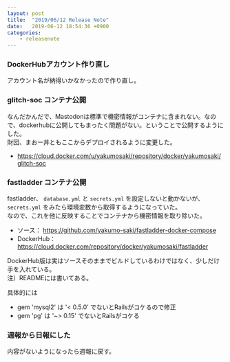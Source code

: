 ```yaml
---
layout: post
title:  "2019/06/12 Release Note"
date:   2019-06-12 18:54:36 +0900
categories:
	- releasenote
---
```

### DockerHubアカウント作り直し

アカウント名が納得いかなかったので作り直し。

### glitch-soc コンテナ公開

なんだかんだで、Mastodonは標準で機密情報がコンテナに含まれない。なので、dockerhubに公開してもまったく問題がない。ということで公開するようにした。  
財団、まおー丼ともここからデプロイされるように変更した。  
* https://cloud.docker.com/u/yakumosaki/repository/docker/yakumosaki/glitch-soc

### fastladder コンテナ公開

fastladder、 `database.yml` と `secrets.yml` を設定しないと動かないが、`secrets.yml` をみたら環境変数から取得するようになっていた。  
なので、これを他に反映することでコンテナから機密情報を取り除いた。  
* ソース： https://github.com/yakumo-saki/fastladder-docker-compose  
* DockerHub： https://cloud.docker.com/repository/docker/yakumosaki/fastladder

DockerHub版は実はソースそのままでビルドしているわけではなく、少しだけ手を入れている。  
注）READMEには書いてある。

具体的には
* gem 'mysql2' は '< 0.5.0' でないとRailsがコケるので修正
* gem 'pg' は '~> 0.15' でないとRailsがコケる

### 週報から日報にした

内容がないようになったら週報に戻す。
